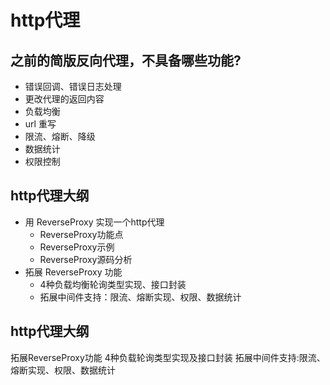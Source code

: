 
# http代理
## 之前的简版反向代理，不具备哪些功能?
- 错误回调、错误日志处理
- 更改代理的返回内容
- 负载均衡
- url 重写
- 限流、熔断、降级
- 数据统计
- 权限控制


## http代理大纲
- 用 ReverseProxy 实现一个http代理
    - ReverseProxy功能点
    - ReverseProxy示例
    - ReverseProxy源码分析
- 拓展 ReverseProxy 功能
    - 4种负载均衡轮询类型实现、接口封装
    - 拓展中间件支持：限流、熔断实现、权限、数据统计

## http代理大纲
拓展ReverseProxy功能
4种负载轮询类型实现及接口封装
拓展中间件支持:限流、熔断实现、权限、数据统计
